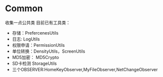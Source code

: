 # Common
收集一点公共类
目前已有工具类：
- 存储：PrefercenesUtils
- 日志: LogUtils
- 权限申请：PermissionUtils
- 单位转换：DensityUtils，ScreenUtils
- MD5加密： MD5Crypto
- SD卡检测  StorageUtils
- 三个OBSERVER:HomeKeyObserver,MyFileObserver,NetChangeObserver
